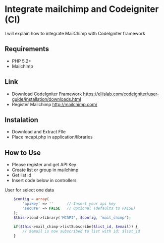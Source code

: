# Integrate mailchimp and Codeigniter (CI)
I will explain how to integrate MailChimp with CodeIgniter framework
## Requirements

 * PHP 5.2+
 * Mailchimp
 
## Link

 * Download CodeIgniter Framework https://ellislab.com/codeigniter/user-guide/installation/downloads.html
 * Register Mailchimp http://mailchimp.com/

## Instalation

 * Download and Extract FIle
 * Place mcapi.php in application/libraries
 

## How to Use

 * Please register and get API Key
 * Create list or group in mailchimp
 * Get list id
 * Insert code below in controllers
  
 User for select one data
```php
	$config = array(
		'apikey' => ''      // Insert your api key
		'secure' => FALSE   // Optional (defaults to FALSE)
	);
	$this->load->library('MCAPI', $config, 'mail_chimp');
	
	if($this->mail_chimp->listSubscribe($list_id, $email)) {
		// $email is now subscribed to list with id: $list_id
	}
	
```
